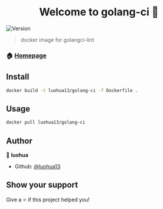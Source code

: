 <h1 align="center">Welcome to golang-ci 👋</h1>
<p>
  <img alt="Version" src="https://img.shields.io/badge/version-v1.0-blue.svg?cacheSeconds=2592000" />
</p>

> docker image for golangci-lint

### 🏠 [Homepage](golang-ci)

## Install

```sh
docker build -t luohua13/golang-ci -f Dockerfile .
```

## Usage

```sh
docker pull luohua13/golang-ci
```

## Author

👤 **luohua**

* Github: [@luohua13](https://github.com/luohua13)

## Show your support

Give a ⭐️ if this project helped you!

